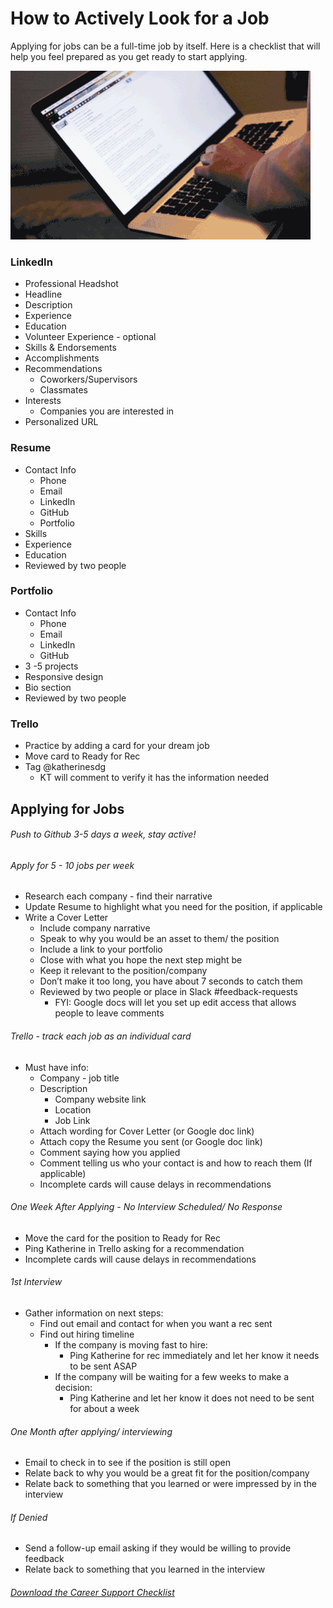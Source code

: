 # How to Actively Look for a Job

Applying for jobs can be a full-time job by itself. Here is a checklist that will help you feel prepared as you get ready to start applying.

![](./assets/jobsearch.gif)

### LinkedIn

- Professional Headshot
- Headline
- Description
- Experience
- Education
- Volunteer Experience - optional
- Skills & Endorsements
- Accomplishments
- Recommendations
  - Coworkers/Supervisors
  - Classmates
- Interests
  - Companies you are interested in
- Personalized URL

### Resume

- Contact Info
  - Phone
  - Email
  - LinkedIn
  - GitHub
  - Portfolio
- Skills
- Experience
- Education
- Reviewed by two people

### Portfolio

- Contact Info
  - Phone
  - Email
  - LinkedIn
  - GitHub
- 3 -5 projects
- Responsive design
- Bio section
- Reviewed by two people

### Trello

- Practice by adding a card for your dream job
- Move card to Ready for Rec
- Tag @katherinesdg
  - KT will comment to verify it has the information needed

## Applying for Jobs

###### Push to Github 3-5 days a week, stay active!

###### Apply for 5 - 10 jobs per week

- Research each company - find their narrative
- Update Resume to highlight what you need for the position, if applicable
- Write a Cover Letter
  - Include company narrative
  - Speak to why you would be an asset to them/ the position
  - Include a link to your portfolio
  - Close with what you hope the next step might be
  - Keep it relevant to the position/company
  - Don’t make it too long, you have about 7 seconds to catch them
  - Reviewed by two people or place in Slack #feedback-requests
    - FYI: Google docs will let you set up edit access that allows people to leave comments

###### Trello - track each job as an individual card

- Must have info:
  - Company - job title
  - Description
    - Company website link
    - Location
    - Job Link
  - Attach wording for Cover Letter (or Google doc link)
  - Attach copy the Resume you sent (or Google doc link)
  - Comment saying how you applied
  - Comment telling us who your contact is and how to reach them (If applicable)
  - Incomplete cards will cause delays in recommendations

###### One Week After Applying - No Interview Scheduled/ No Response

- Move the card for the position to Ready for Rec
- Ping Katherine in Trello asking for a recommendation
- Incomplete cards will cause delays in recommendations

###### 1st Interview

- Gather information on next steps:
  - Find out email and contact for when you want a rec sent
  - Find out hiring timeline
    - If the company is moving fast to hire:
      - Ping Katherine for rec immediately and let her know it needs to be sent ASAP
    - If the company will be waiting for a few weeks to make a decision:
      - Ping Katherine and let her know it does not need to be sent for about a week

###### One Month after applying/ interviewing

- Email to check in to see if the position is still open
- Relate back to why you would be a great fit for the position/company
- Relate back to something that you learned or were impressed by in the interview

###### If Denied

- Send a follow-up email asking if they would be willing to provide feedback
- Relate back to something that you learned in the interview

###### [Download the Career Support Checklist](/assets/cs-checklist.pdf)
